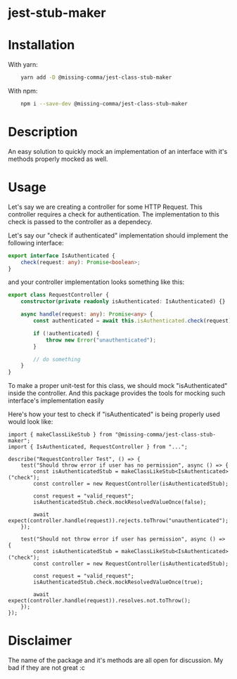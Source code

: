 # jest-stub-maker

# Installation

With yarn:

```.sh
	yarn add -D @missing-comma/jest-class-stub-maker
```

With npm:

```sh
	npm i --save-dev @missing-comma/jest-class-stub-maker
```

# Description

An easy solution to quickly mock an implementation of an interface with it's methods properly mocked
as well.

# Usage

Let's say we are creating a controller for some HTTP Request. This controller requires a check for
authentication. The implementation to this check is passed to the controller as a dependecy.

Let's say our "check if authenticated" implementation should implement the following interface:

```.ts
export interface IsAuthenticated {
	check(request: any): Promise<boolean>;
}
```

and your controller implementation looks something like this:

```.ts
export class RequestController {
	constructor(private readonly isAuthenticated: IsAuthenticated) {}

	async handle(request: any): Promise<any> {
		const authenticated = await this.isAuthenticated.check(request);

		if (!authenticated) {
			throw new Error("unauthenticated");
		}

		// do something
	}
}
```

To make a proper unit-test for this class, we should mock "isAuthenticated" inside the controller.
And this package provides the tools for mocking such interface's implementation easily

Here's how your test to check if "isAuthenticated" is being properly used would look like:

```.tsc
import { makeClassLikeStub } from "@missing-comma/jest-class-stub-maker";
import { IsAuthenticated, RequestController } from "...";

describe("RequestController Test", () => {
	test("Should throw error if user has no permission", async () => {
		const isAuthenticatedStub = makeClassLikeStub<IsAuthenticated>("check");
		const controller = new RequestController(isAuthenticatedStub);

		const request = "valid_request";
		isAuthenticatedStub.check.mockResolvedValueOnce(false);

		await expect(controller.handle(request)).rejects.toThrow("unauthenticated");
	});

	test("Should not throw error if user has permission", async () => {
		const isAuthenticatedStub = makeClassLikeStub<IsAuthenticated>("check");
		const controller = new RequestController(isAuthenticatedStub);

		const request = "valid_request";
		isAuthenticatedStub.check.mockResolvedValueOnce(true);

		await expect(controller.handle(request)).resolves.not.toThrow();
	});
});

```

# Disclaimer

The name of the package and it's methods are all open for discussion. My bad if they are not great
:c
